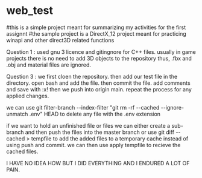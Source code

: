 # web_test
#this is a simple project meant for summarizing my activities for the first assignnt
#the sample project is a DirectX_12 project meant for practicing winapi and other direct3D related functions

Question 1 : used gnu 3 licence and gitingnore for C++ files. usually in game projects there is no need to add 3D objects to the repository thus, .fbx and .obj and material files are ignored.

Question 3 : we first cloen the repository. then add our test file in the directory. open bash and add the file. then commit the file. add comments and save with :x!
then we push into origin main. repeat the process for any applied changes.

we can use git filter-branch --index-filter "git rm -rf --cached --ignore-unmatch .env" HEAD to delete any file with the .env extension

if we want to hold an unfinished file or files we can either create a sub-branch and then push the files into the master branch or use git diff --cached > tempfile to add the added files to a temporary cache instead of using push and commit. we can then use apply tempfile to recieve the cached files.

I HAVE NO IDEA HOW BUT I DID EVERYTHING AND I ENDURED A LOT OF PAIN.
